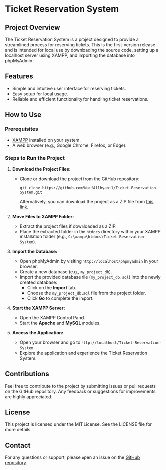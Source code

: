 # Ticket Reservation System

## Project Overview
The Ticket Reservation System is a project designed to provide a streamlined process for reserving tickets. This is the first-version release and is intended for local use by downloading the source code, setting up a localhost server using XAMPP, and importing the database into phpMyAdmin.

## Features
- Simple and intuitive user interface for reserving tickets.
- Easy setup for local usage.
- Reliable and efficient functionality for handling ticket reservations.

## How to Use

### Prerequisites
- [XAMPP](https://www.apachefriends.org/) installed on your system.
- A web browser (e.g., Google Chrome, Firefox, or Edge).

### Steps to Run the Project

1. **Download the Project Files:**
   - Clone or download the project from the GitHub repository:
     ```
     git clone https://github.com/NaifAllhyani1/Ticket-Reservation-System.git
     ```
     Alternatively, you can download the project as a ZIP file from [this link](https://github.com/NaifAllhyani1/Ticket-Reservation-System/tree/main).

2. **Move Files to XAMPP Folder:**
   - Extract the project files if downloaded as a ZIP.
   - Place the extracted folder in the `htdocs` directory within your XAMPP installation folder (e.g., `C:\xampp\htdocs\Ticket-Reservation-System`).

3. **Import the Database:**
   - Open phpMyAdmin by visiting `http://localhost/phpmyadmin` in your browser.
   - Create a new database (e.g., `my_project_db`).
   - Import the provided database file (`my_project_db.sql`) into the newly created database:
     - Click on the **Import** tab.
     - Choose the `my_project_db.sql` file from the project folder.
     - Click **Go** to complete the import.

4. **Start the XAMPP Server:**
   - Open the XAMPP Control Panel.
   - Start the **Apache** and **MySQL** modules.

5. **Access the Application:**
   - Open your browser and go to `http://localhost/Ticket-Reservation-System`.
   - Explore the application and experience the Ticket Reservation System.

## Contributions
Feel free to contribute to the project by submitting issues or pull requests on the GitHub repository. Any feedback or suggestions for improvements are highly appreciated.

## License
This project is licensed under the MIT License. See the LICENSE file for more details.


## Contact
For any questions or support, please open an issue on the [GitHub repository](https://github.com/NaifAllhyani1/Ticket-Reservation-System/issues).

